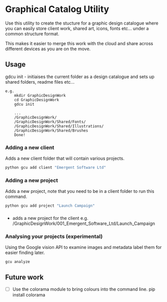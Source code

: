 # Graphical Catalog Utility

Use this utility to create the stucture for a graphic design catalogue where
you can easily store client work, shared art, icons, fonts etc... under a common
structure format.

This makes it easier to merge this work with the cloud and share across different
devices as you are on the move.

## Usage
gdcu init - initiaises the current folder as a design catalogue and sets up shared
folders, readme files etc...

    e.g. 
        mkdir GraphicDesignWork
        cd GraphicDesignWork
        gdcu init

        ...
        /GraphicDesignWork/
        /GraphicDesignWork/Shared/Fonts/
        /GraphicDesignWork/Shared/Illustrations/
        /GraphicDesignWork/Shared/Brushes
        Done!

### Adding a new client
Adds a new client folder that will contain various projects.

```bash
python gcu add client "Emergent Software Ltd" 
```
### Adding a new project
Adds a new project, note that you need to be in a client folder to run this command.
```bash
python gcu add project "Launch Campaign"
```
### 
 - adds a new project for the client
e.g.  /GraphicDesignWork/001_Emergent_Software_Ltd/Launch_Campaign

### Analysing your projects (experimental)
Using the Google vision API to examine images and metadata label them for easier
finding later.
```
gcu analyze 
```

## Future work

- [ ] Use the colorama module to bring colours into the command line. pip install colorama